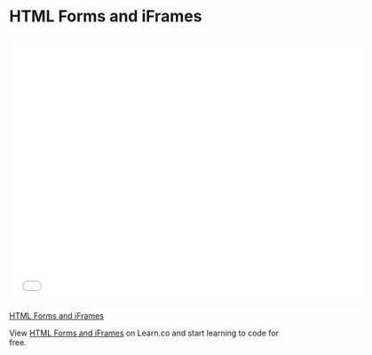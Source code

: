 # HTML Forms and iFrames

<iframe width="640" height="480" src="//www.youtube.com/embed/eiCtXc2YMKc?rel=0&modestbranding=1" frameborder="0" allowfullscreen></iframe><p><a href="https://www.youtube.com/watch?v=eiCtXc2YMKc">HTML Forms and iFrames</a></p>

<p data-visibility='hidden'>View <a href='https://learn.co/lessons/HTML-Forms-and-iFrames' title='HTML Forms and iFrames'>HTML Forms and iFrames</a> on Learn.co and start learning to code for free.</p>
